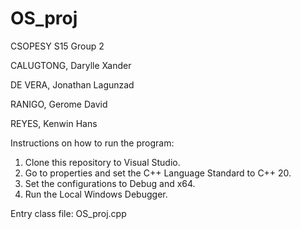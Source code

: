# OS_proj
CSOPESY S15 Group 2

CALUGTONG, Darylle Xander

DE VERA, Jonathan Lagunzad

RANIGO, Gerome David

REYES, Kenwin Hans

Instructions on how to run the program:
1. Clone this repository to Visual Studio.
2. Go to properties and set the C++ Language Standard to C++ 20.
3. Set the configurations to Debug and x64.
4. Run the Local Windows Debugger.

Entry class file: OS_proj.cpp
